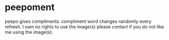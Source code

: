 # peepoment
peepo gives compliments.
compliment word changes randomly every refresh.
I own no rights to use the image(s) please contact if you do not like me using the image(s).
